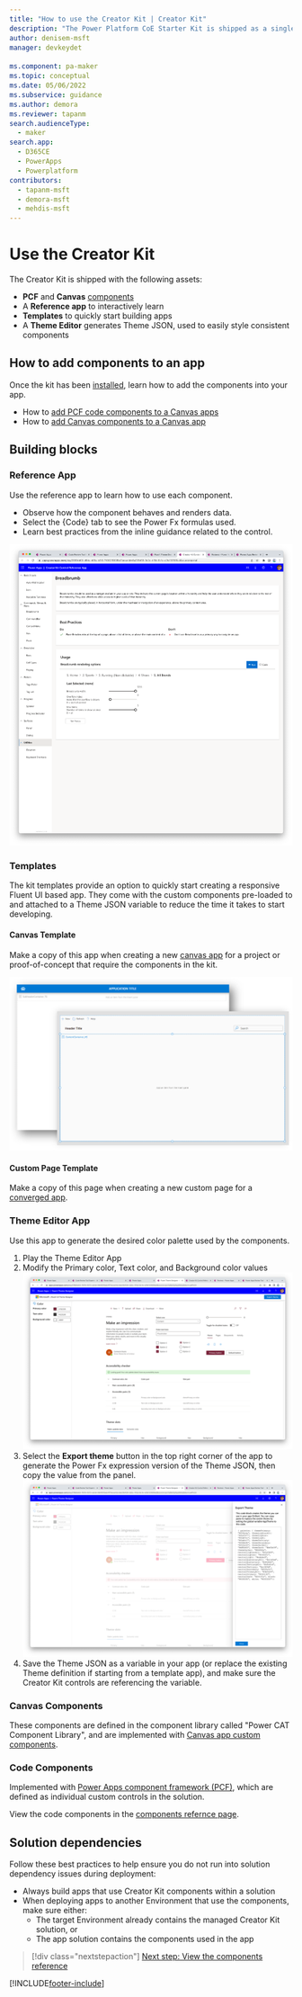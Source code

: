 ```yaml
---
title: "How to use the Creator Kit | Creator Kit"
description: "The Power Platform CoE Starter Kit is shipped as a single self-contained solution. Learn about the building blocks  designed to help you create fluent UI based apps"
author: denisem-msft
manager: devkeydet

ms.component: pa-maker
ms.topic: conceptual
ms.date: 05/06/2022
ms.subservice: guidance
ms.author: demora
ms.reviewer: tapanm
search.audienceType: 
  - maker
search.app: 
  - D365CE
  - PowerApps
  - Powerplatform
contributors:
  - tapanm-msft
  - demora-msft
  - mehdis-msft
---
```

# Use the Creator Kit
The Creator Kit is shipped with the following assets:
- **PCF** and **Canvas** [components](creator-kit/components.md)
- A **Reference app** to interactively learn
- **Templates** to quickly start building apps
- A **Theme Editor** generates Theme JSON, used to easily style consistent components

## How to add components to an app
Once the kit has been [installed](setup.md), learn how to add the components into your app.
- How to [add PCF code components to a Canvas apps](https://docs.microsoft.com/en-us/power-apps/developer/component-framework/component-framework-for-canvas-apps#add-components-to-a-canvas-app)
- How to [add Canvas components to a Canvas app](https://docs.microsoft.com/en-us/power-apps/maker/canvas-apps/component-library#import-from-a-component-library)

## Building blocks

### Reference App
Use the reference app to learn how to use each component.

- Observe how the component behaves and renders data.
- Select the {Code} tab to see the Power Fx formulas used.
- Learn best practices from the inline guidance related to the control.


 ![The Creator Kit](media/ReferenceApp.png "The Creator Kit")

### Templates
The kit templates provide an option to quickly start creating a responsive Fluent UI based app. They come with the custom components pre-loaded to and attached to a Theme JSON variable to reduce the time it takes to start developing.

#### Canvas Template
Make a copy of this app when creating a new [canvas app](https://docs.microsoft.com/en-us/power-apps/maker/canvas-apps/getting-started) for a project or proof-of-concept that require the components in the kit.

   ![Canvas Template App](media/template-app.png "Canvas Template App")

#### Custom Page Template
Make a copy of this page when creating a new custom page for a [converged app](https://docs.microsoft.com/en-us/power-apps/maker/model-driven-apps/model-app-page-overview).

### Theme Editor App
Use this app to generate the desired color palette used by the components.

1. Play the Theme Editor App
1. Modify the Primary color, Text color, and Background color values
   ![Theme Editor App](media/theme-editor.png "Theme Editor App")
1. Select the **Export theme** button in the top right corner of the app to generate the Power Fx expression version of the Theme JSON, then copy the value from the panel.
    ![Theme Editor App](media/theme-editor-json.png "Theme Editor App")
1. Save the Theme JSON as a variable in your app (or replace the existing Theme definition if starting from a template app), and make sure the Creator Kit controls are referencing the variable. 

### Canvas Components
These components are defined in the component library called "Power CAT Component Library", and are implemented with [Canvas app custom components](https://docs.microsoft.com/en-us/power-apps/maker/canvas-apps/create-component).

### Code Components
Implemented with [Power Apps component framework (PCF)](https://docs.microsoft.com/en-us/power-apps/developer/component-framework/custom-controls-overview), which are defined as individual custom controls in the solution.

View the code components in the [components refernce page](components.md).

## Solution dependencies
Follow these best practices to help ensure you do not run into solution dependency issues during deployment:
- Always build apps that use Creator Kit components within a solution
- When deploying apps to another Environment that use the components, make sure either:
    - The target Environment already contains the managed Creator Kit solution, or
    - The app solution contains the components used in the app

> [!div class="nextstepaction"]
> [Next step: View the components reference](components.md)

[!INCLUDE[footer-include](../../includes/footer-banner.md)]
